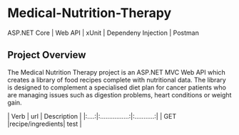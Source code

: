 # Medical-Nutrition-Therapy
ASP.NET Core | Web API | xUnit | Dependeny Injection | Postman

## Project Overview
The Medical Nutrition Therapy project is an ASP.NET MVC Web API which creates a library of food recipes complete with nutritional data. The library is designed to complement a specialised diet plan for cancer patients who are managing issues such as digestion problems, heart conditions or weight gain.

| Verb | url              | Description |
|:....:|:................:|:...........:|
| GET  |recipe/ingredients| test        |
